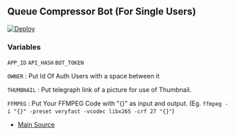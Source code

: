 ## Queue Compressor Bot (For Single Users)

[![Deploy](https://www.herokucdn.com/deploy/button.svg)](https://dashboard.heroku.com/new?button-url=https://github.com/chayton00/videncoder&template=https://github.com/chayton00/videncoder)

### Variables
`APP_ID` `API_HASH` `BOT_TOKEN`

`OWNER` : Put Id Of Auth Users with a space between it

`THUMBNAIL` : Put telegraph link of a picture for use of Thumbnail.

`FFMPEG` : Put Your FFMPEG Code with "{}" as input and output. (Eg. `ffmpeg -i "{}" -preset veryfast -vcodec libx265 -crf 27 "{}"`)

- [Main Source](https://github.com/1Danish-00/CompressorBot)
